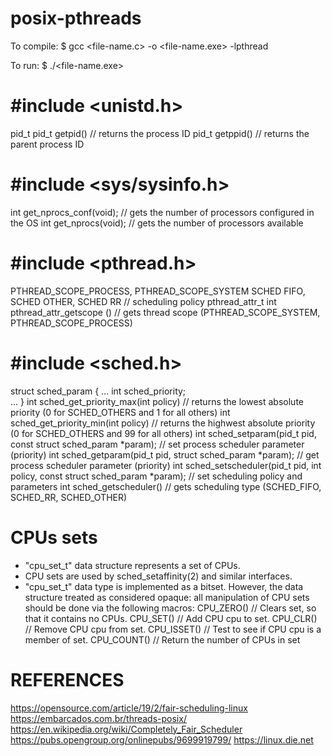 # posix-pthreads

To compile:
$ gcc <file-name.c> -o <file-name.exe> -lpthread

To run:
$ ./<file-name.exe>

#include <unistd.h>
========================
pid_t
pid_t  getpid()  // returns the process ID
pid_t  getppid() // returns the parent process ID

#include <sys/sysinfo.h>
===============================
int  get_nprocs_conf(void); // gets the number of processors configured in the OS
int  get_nprocs(void);	// gets the number of processors available 

#include <pthread.h>
==========================
PTHREAD_SCOPE_PROCESS, PTHREAD_SCOPE_SYSTEM
SCHED FIFO, SCHED OTHER, SCHED RR // scheduling policy pthread_attr_t
int pthread_attr_getscope () // gets thread scope (PTHREAD_SCOPE_SYSTEM, PTHREAD_SCOPE_PROCESS)

#include <sched.h>
========================
struct sched_param { 
   ...
   int  sched_priority;   
   ...
}
int sched_get_priority_max(int policy)  // returns the lowest absolute priority (0 for SCHED_OTHERS and 1 for all others)
int sched_get_priority_min(int policy)   // returns the highwest absolute priority (0 for SCHED_OTHERS and 99 for all others)
int sched_setparam(pid_t pid, const struct sched_param *param);  // set process scheduler parameter (priority) 
int sched_getparam(pid_t pid, struct sched_param *param);            // get process scheduler parameter (priority)
int sched_setscheduler(pid_t pid, int policy, const struct sched_param *param);   // set scheduling policy and parameters
int sched_getscheduler()	// gets scheduling type (SCHED_FIFO, SCHED_RR, SCHED_OTHER)

CPUs sets
=========
- "cpu_set_t" data structure represents a set of CPUs.
- CPU sets are used by sched_setaffinity(2) and similar interfaces.
- "cpu_set_t" data type is implemented as a bitset. However, the data structure treated as considered opaque: all manipulation of CPU sets should be done via the following macros:
CPU_ZERO() // Clears set, so that it contains no CPUs.
CPU_SET() // Add CPU cpu to set.
CPU_CLR() // Remove CPU cpu from set.
CPU_ISSET() // Test to see if CPU cpu is a member of set.
CPU_COUNT() // Return the number of CPUs in set

REFERENCES
=====================
https://opensource.com/article/19/2/fair-scheduling-linux
https://embarcados.com.br/threads-posix/
https://en.wikipedia.org/wiki/Completely_Fair_Scheduler
https://pubs.opengroup.org/onlinepubs/9699919799/
https://linux.die.net